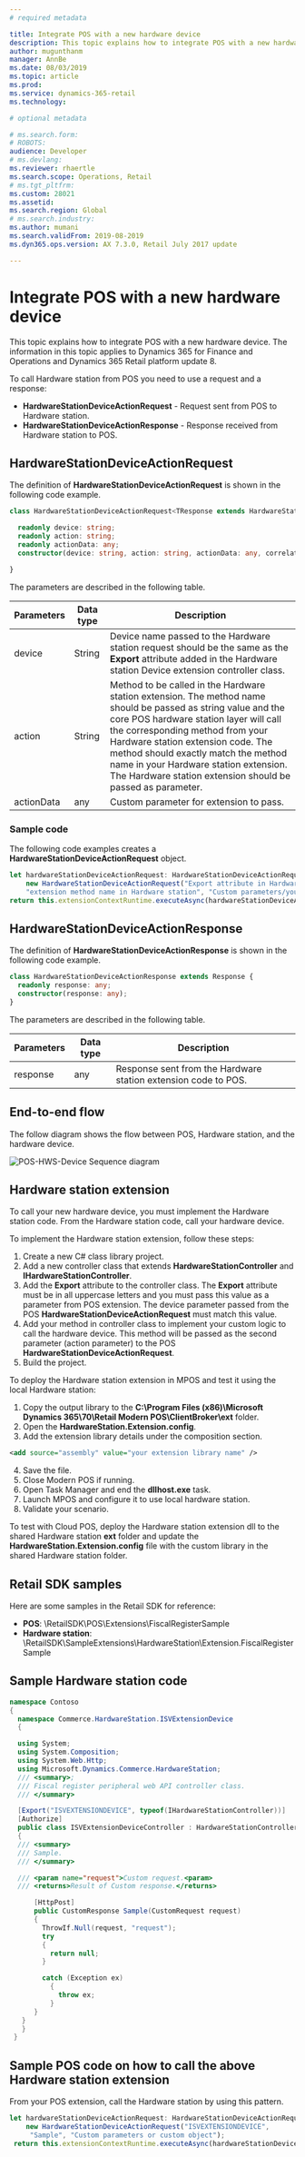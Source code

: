 ```yaml
---
# required metadata

title: Integrate POS with a new hardware device
description: This topic explains how to integrate POS with a new hardware device.
author: mugunthanm
manager: AnnBe
ms.date: 08/03/2019
ms.topic: article
ms.prod: 
ms.service: dynamics-365-retail
ms.technology: 

# optional metadata

# ms.search.form: 
# ROBOTS: 
audience: Developer
# ms.devlang: 
ms.reviewer: rhaertle
ms.search.scope: Operations, Retail
# ms.tgt_pltfrm: 
ms.custom: 28021
ms.assetid: 
ms.search.region: Global
# ms.search.industry: 
ms.author: mumani
ms.search.validFrom: 2019-08-2019
ms.dyn365.ops.version: AX 7.3.0, Retail July 2017 update

---
```


# Integrate POS with a new hardware device

This topic explains how to integrate POS with a new hardware device. The information in this topic applies to Dynamics 365 for Finance and Operations and Dynamics 365 Retail platform update 8.

To call Hardware station from POS you need to use a request and a response:

+ **HardwareStationDeviceActionRequest** - Request sent from POS to Hardware station.
+ **HardwareStationDeviceActionResponse** - Response received from Hardware station to POS.

## HardwareStationDeviceActionRequest

The definition of **HardwareStationDeviceActionRequest** is shown in the following code example.

```TypeScript
class HardwareStationDeviceActionRequest<TResponse extends HardwareStationDeviceActionResponse> extends Request<TResponse> {

  readonly device: string;
  readonly action: string;
  readonly actionData: any;
  constructor(device: string, action: string, actionData: any, correlationId?: string);

}
```

The parameters are described in the following table.

| Parameters | Data type | Description                     |
|------------|-----------|---------------------------------|
| device     | String    | Device name passed to the Hardware station request should be the same as the **Export** attribute added in the Hardware station Device extension controller class.                                          |
| action     | String    | Method to be called in the Hardware station extension. The method name should be passed as string value and the core POS hardware station layer will call the corresponding method from your Hardware station extension code. The method should exactly match the method name in your Hardware station extension. The Hardware station extension should be passed as parameter. |
| actionData | any       | Custom parameter for extension to pass.  |

### Sample code

The following code examples creates a **HardwareStationDeviceActionRequest** object.

```TypeScript
let hardwareStationDeviceActionRequest: HardwareStationDeviceActionRequest<HardwareStationDeviceActionResponse> =
    new HardwareStationDeviceActionRequest("Export attribute in Hardware station controller class",
    "extension method name in Hardware station", "Custom parameters/you can also pass custom object");
return this.extensionContextRuntime.executeAsync(hardwareStationDeviceActionRequest);
```

## HardwareStationDeviceActionResponse

The definition of **HardwareStationDeviceActionResponse** is shown in the following code example.

```TypeScript
class HardwareStationDeviceActionResponse extends Response {
  readonly response: any;
  constructor(response: any);
}
```
The parameters are described in the following table.

| Parameters | Data type | Description                                       |
|------------|-----------|---------------------------------------------------|
| response   | any       | Response sent from the Hardware station extension code to POS. |

## End-to-end flow

The follow diagram shows the flow between POS, Hardware station, and the hardware device.

![POS-HWS-Device Sequence diagram](./media/POSDeviceExtension.png)

## Hardware station extension

To call your new hardware device, you must implement the Hardware station code. From the Hardware station code, call your hardware device.

To implement the Hardware station extension, follow these steps:

1.  Create a new C# class library project.
2.  Add a new controller class that extends **HardwareStationController** and **IHardwareStationController**.
3.  Add the **Export** attribute to the controller class. The **Export** attribute must be in all uppercase letters and you must pass this value as a parameter from POS extension. The device parameter passed from the POS **HardwareStationDeviceActionRequest** must match this value.
4.  Add your method in controller class to implement your custom logic to call the hardware device. This method will be passed as the second parameter (action parameter) to the POS **HardwareStationDeviceActionRequest**.
5.  Build the project.

To deploy the Hardware station extension in MPOS and test it using the local Hardware station:

1. Copy the output library to the **C:\\Program Files (x86)\\Microsoft Dynamics 365\\70\\Retail Modern POS\\ClientBroker\\ext** folder.
2. Open the **HardwareStation.Extension.config**.
3. Add the extension library details under the composition section.

  ```Xml
  <add source="assembly" value="your extension library name" />
  ```
 
4. Save the file.
5. Close Modern POS if running.
6. Open Task Manager and end the **dllhost.exe** task.
7. Launch MPOS and configure it to use local hardware station.
8. Validate your scenario.

To test with Cloud POS, deploy the Hardware station extension dll to the shared Hardware station **ext** folder and update the **HardwareStation.Extension.config** file with the custom library in the shared Hardware station folder.

## Retail SDK samples
Here are some samples in the Retail SDK for reference:

+ **POS**: \RetailSDK\POS\Extensions\FiscalRegisterSample
+ **Hardware station**: \RetailSDK\SampleExtensions\HardwareStation\Extension.FiscalRegisterSample

## Sample Hardware station code

```C#
namespace Contoso
{
  namespace Commerce.HardwareStation.ISVExtensionDevice
  {

  using System;
  using System.Composition;
  using System.Web.Http;
  using Microsoft.Dynamics.Commerce.HardwareStation;
  /// <summary>;
  /// Fiscal register peripheral web API controller class.
  /// </summary>

  [Export("ISVEXTENSIONDEVICE", typeof(IHardwareStationController))]
  [Authorize]
  public class ISVExtensionDeviceController : HardwareStationController, IHardwareStationController
  {
  /// <summary>
  /// Sample.
  /// </summary>

  /// <param name="request">Custom request.<param>
  /// <returns>Result of Custom response.</returns>

      [HttpPost]
      public CustomResponse Sample(CustomRequest request)
      {
        ThrowIf.Null(request, "request");
        try
        {
          return null;
        }

        catch (Exception ex)
          {
            throw ex;
          }
      }
   }
   }
 }

```

## Sample POS code on how to call the above Hardware station extension

From your POS extension, call the Hardware station by using this pattern.

```TypeScript
let hardwareStationDeviceActionRequest: HardwareStationDeviceActionRequest<HardwareStationDeviceActionResponse> =
    new HardwareStationDeviceActionRequest("ISVEXTENSIONDEVICE",
     "Sample", "Custom parameters or custom object");
 return this.extensionContextRuntime.executeAsync(hardwareStationDeviceActionRequest);
 ```
